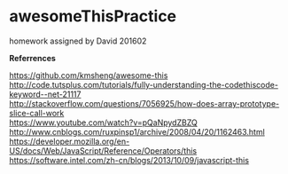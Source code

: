 # awesomeThisPractice
homework assigned by David 201602

**Referrences**

https://github.com/kmsheng/awesome-this  
http://code.tutsplus.com/tutorials/fully-understanding-the-codethiscode-keyword--net-21117  
http://stackoverflow.com/questions/7056925/how-does-array-prototype-slice-call-work  
https://www.youtube.com/watch?v=pQaNpydZBZQ  
http://www.cnblogs.com/ruxpinsp1/archive/2008/04/20/1162463.html  
https://developer.mozilla.org/en-US/docs/Web/JavaScript/Reference/Operators/this  
https://software.intel.com/zh-cn/blogs/2013/10/09/javascript-this  
